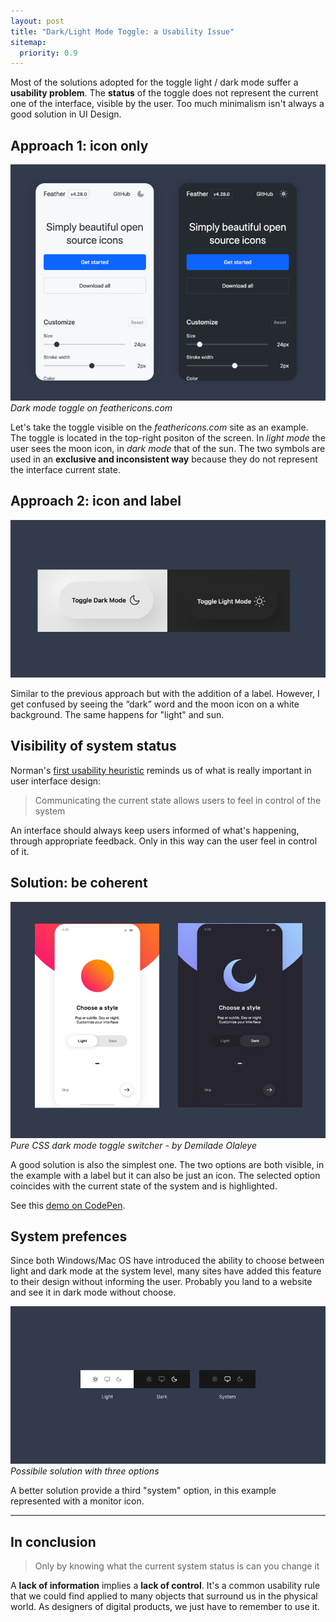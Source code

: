 ```yaml
---
layout: post
title: "Dark/Light Mode Toggle: a Usability Issue"
sitemap:
  priority: 0.9
---
```


Most of the solutions adopted for the toggle light / dark mode suffer a **usability problem**. The **status** of the toggle does not represent the current one of the interface, visible by the user. Too much minimalism isn't always a good solution in UI Design.

## Approach 1: icon only
![dark-mode-toggle](/img/posts/dark-mode-toggle/dark-mode-toggle-1.jpg)
*Dark mode toggle on feathericons.com*

Let's take the toggle visible on the *feathericons.com* site as an example. The toggle is located in the top-right positon of the screen. In *light mode* the user sees the moon icon, in *dark mode* that of the sun. The two symbols are used in an **exclusive and inconsistent way** because they do not represent the interface current state.

## Approach 2: icon and label
![dark-mode-toggle](/img/posts/dark-mode-toggle/dark-mode-toggle-2.jpg)

Similar to the previous approach but with the addition of a label. However, I get confused by seeing the “dark” word and the moon icon on a white background. The same happens for "light" and sun. 

## Visibility of system status
Norman's [first usability heuristic](https://www.nngroup.com/articles/ten-usability-heuristics/) reminds us of what is really important in user interface design:

> Communicating the current state allows users to feel in control of the system  

An interface should always keep users informed of what's happening, through appropriate feedback. Only in this way can the user feel in control of it.

## Solution: be coherent
![dark-mode-toggle](/img/posts/dark-mode-toggle/dark-mode-toggle-3.jpg)
*Pure CSS dark mode toggle switcher - by Demilade Olaleye*

A good solution is also the simplest one. The two options are both visible, in the example with a label but it can also be just an icon. The selected option coincides with the current state of the system and is highlighted.

See this [demo on CodePen](https://codepen.io/demilad/pen/bZRjpb).

## System prefences
Since both Windows/Mac OS have introduced the ability to choose between light and dark mode at the system level, many sites have added this feature to their design without informing the user. Probably you land to a website and see it in dark mode without choose.

![dark-mode-toggle](/img/posts/dark-mode-toggle/dark-mode-toggle-4.jpg)
*Possibile solution with three options*

A better solution provide a third "system" option, in this example represented with a monitor icon.

- - - -


## In conclusion

> Only by knowing what the current system status is can you change it

A **lack of information** implies a **lack of control**. It's a common usability rule that we could find applied to many objects that surround us in the physical world. As designers of digital products, we just have to remember to use it.